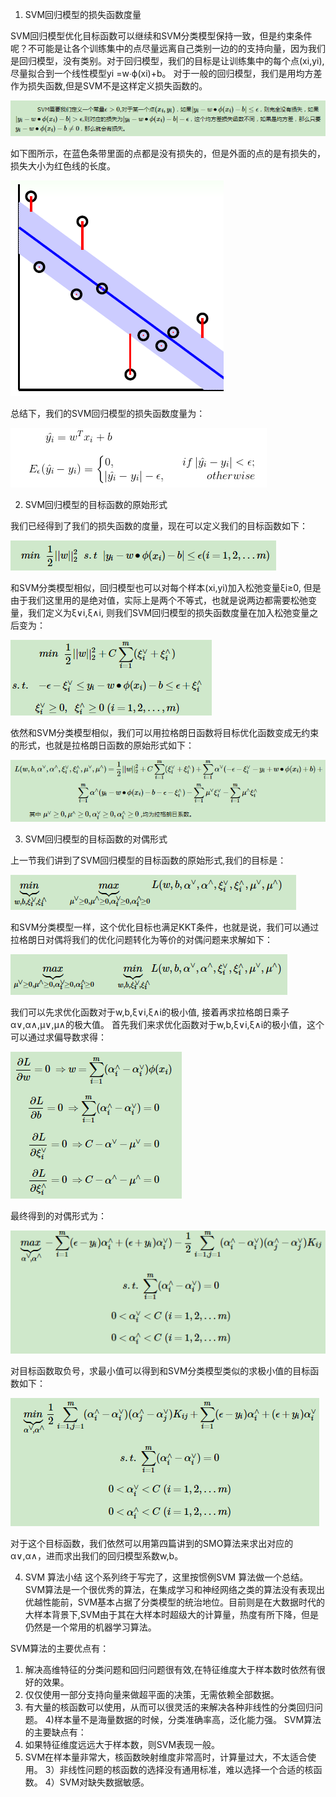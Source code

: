 1. SVM回归模型的损失函数度量

SVM回归模型优化目标函数可以继续和SVM分类模型保持一致，但是约束条件呢？不可能是让各个训练集中的点尽量远离自己类别一边的的支持向量，因为我们是回归模型，没有类别。对于回归模型，我们的目标是让训练集中的每个点(xi,yi),尽量拟合到一个线性模型yi =w∙ϕ(xi)+b。
对于一般的回归模型，我们是用均方差作为损失函数,但是SVM不是这样定义损失函数的。

![1](https://github.com/wonderfultina/Machine-Learning-Algorithm/blob/master/SVM/images/1.png)

如下图所示，在蓝色条带里面的点都是没有损失的，但是外面的点的是有损失的，损失大小为红色线的长度。

![2](https://github.com/wonderfultina/Machine-Learning-Algorithm/blob/master/SVM/images/2.png)

总结下，我们的SVM回归模型的损失函数度量为：

![3](https://github.com/wonderfultina/Machine-Learning-Algorithm/blob/master/SVM/images/3.png)

2. SVM回归模型的目标函数的原始形式

我们已经得到了我们的损失函数的度量，现在可以定义我们的目标函数如下：

![4](https://github.com/wonderfultina/Machine-Learning-Algorithm/blob/master/SVM/images/4.png)

和SVM分类模型相似，回归模型也可以对每个样本(xi,yi)加入松弛变量ξi≥0, 但是由于我们这里用的是绝对值，实际上是两个不等式，也就是说两边都需要松弛变量，我们定义为ξ∨i,ξ∧i, 
则我们SVM回归模型的损失函数度量在加入松弛变量之后变为：

![5](https://github.com/wonderfultina/Machine-Learning-Algorithm/blob/master/SVM/images/5.png)

依然和SVM分类模型相似，我们可以用拉格朗日函数将目标优化函数变成无约束的形式，也就是拉格朗日函数的原始形式如下：

![6](https://github.com/wonderfultina/Machine-Learning-Algorithm/blob/master/SVM/images/6.png)

3. SVM回归模型的目标函数的对偶形式

上一节我们讲到了SVM回归模型的目标函数的原始形式,我们的目标是：

![7](https://github.com/wonderfultina/Machine-Learning-Algorithm/blob/master/SVM/images/7.png)

和SVM分类模型一样，这个优化目标也满足KKT条件，也就是说，我们可以通过拉格朗日对偶将我们的优化问题转化为等价的对偶问题来求解如下：

![8](https://github.com/wonderfultina/Machine-Learning-Algorithm/blob/master/SVM/images/8.png)

我们可以先求优化函数对于w,b,ξ∨i,ξ∧i的极小值, 接着再求拉格朗日乘子α∨,α∧,μ∨,μ∧的极大值。
首先我们来求优化函数对于w,b,ξ∨i,ξ∧i的极小值，这个可以通过求偏导数求得：

![9](https://github.com/wonderfultina/Machine-Learning-Algorithm/blob/master/SVM/images/9.png)

最终得到的对偶形式为：

![10](https://github.com/wonderfultina/Machine-Learning-Algorithm/blob/master/SVM/images/10.png)

对目标函数取负号，求最小值可以得到和SVM分类模型类似的求极小值的目标函数如下：

![11](https://github.com/wonderfultina/Machine-Learning-Algorithm/blob/master/SVM/images/11.png)


对于这个目标函数，我们依然可以用第四篇讲到的SMO算法来求出对应的α∨,α∧，进而求出我们的回归模型系数w,b。


4. SVM 算法小结
这个系列终于写完了，这里按惯例SVM 算法做一个总结。SVM算法是一个很优秀的算法，在集成学习和神经网络之类的算法没有表现出优越性能前，SVM基本占据了分类模型的统治地位。目前则是在大数据时代的大样本背景下,SVM由于其在大样本时超级大的计算量，热度有所下降，但是仍然是一个常用的机器学习算法。

SVM算法的主要优点有：
1) 解决高维特征的分类问题和回归问题很有效,在特征维度大于样本数时依然有很好的效果。
2) 仅仅使用一部分支持向量来做超平面的决策，无需依赖全部数据。
3) 有大量的核函数可以使用，从而可以很灵活的来解决各种非线性的分类回归问题。
4)样本量不是海量数据的时候，分类准确率高，泛化能力强。
SVM算法的主要缺点有：
1) 如果特征维度远远大于样本数，则SVM表现一般。
2) SVM在样本量非常大，核函数映射维度非常高时，计算量过大，不太适合使用。
3）非线性问题的核函数的选择没有通用标准，难以选择一个合适的核函数。
4）SVM对缺失数据敏感。









 

